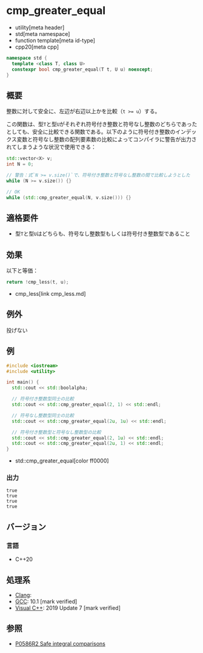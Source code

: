 # cmp_greater_equal
* utility[meta header]
* std[meta namespace]
* function template[meta id-type]
* cpp20[meta cpp]

```cpp
namespace std {
  template <class T, class U>
  constexpr bool cmp_greater_equal(T t, U u) noexcept;
}
```

## 概要
整数に対して安全に、左辺が右辺以上かを比較（`t >= u`）する。

この関数は、型`T`と型`U`がそれぞれ符号付き整数と符号なし整数のどちらであったとしても、安全に比較できる関数である。以下のように符号付き整数のインデックス変数と符号なし整数の配列要素数の比較によってコンパイラに警告が出力されてしまうような状況で使用できる：

```cpp
std::vector<X> v;
int N = 0;

// 警告：式`N >= v.size()`で、符号付き整数と符号なし整数の間で比較しようとした
while (N >= v.size()) {}

// OK
while (std::cmp_greater_equal(N, v.size())) {}
```


## 適格要件
- 型`T`と型`U`はどちらも、符号なし整数型もしくは符号付き整数型であること


## 効果
以下と等価：

```cpp
return !cmp_less(t, u);
```
* cmp_less[link cmp_less.md]


## 例外
投げない


## 例
```cpp example
#include <iostream>
#include <utility>

int main() {
  std::cout << std::boolalpha;

  // 符号付き整数型同士の比較
  std::cout << std::cmp_greater_equal(2, 1) << std::endl;

  // 符号なし整数型同士の比較
  std::cout << std::cmp_greater_equal(2u, 1u) << std::endl;

  // 符号付き整数型と符号なし整数型の比較
  std::cout << std::cmp_greater_equal(2, 1u) << std::endl;
  std::cout << std::cmp_greater_equal(2u, 1) << std::endl;
}
```
* std::cmp_greater_equal[color ff0000]

### 出力
```
true
true
true
true
```

## バージョン
### 言語
- C++20

## 処理系
- [Clang](/implementation.md#clang):
- [GCC](/implementation.md#gcc): 10.1 [mark verified]
- [Visual C++](/implementation.md#visual_cpp): 2019 Update 7 [mark verified]


## 参照
- [P0586R2 Safe integral comparisons](http://www.open-std.org/jtc1/sc22/wg21/docs/papers/2020/p0586r2.html)
